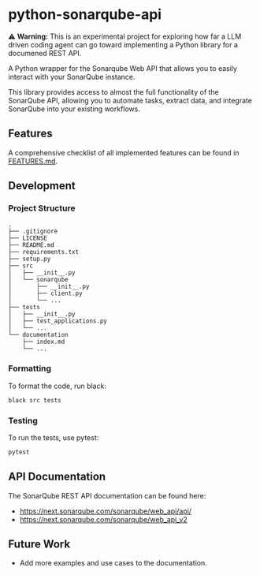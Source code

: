 # python-sonarqube-api

⚠️ **Warning:** This is an experimental project for exploring how far a LLM driven coding agent can go toward implementing a Python library for a documened REST API.

A Python wrapper for the Sonarqube Web API that allows you to easily interact with your SonarQube instance.

This library provides access to almost the full functionality of the SonarQube API, allowing you to automate tasks, extract data, and integrate SonarQube into your existing workflows.

## Features

A comprehensive checklist of all implemented features can be found in [FEATURES.md](FEATURES.md).

## Development

### Project Structure
```
.
├── .gitignore
├── LICENSE
├── README.md
├── requirements.txt
├── setup.py
├── src
│   ├── __init__.py
│   └── sonarqube
│       ├── __init__.py
│       ├── client.py
│       └── ...
├── tests
│   ├── __init__.py
│   ├── test_applications.py
│   └── ...
└── documentation
    ├── index.md
    └── ...
```

### Formatting

To format the code, run black:

```bash
black src tests
```

### Testing

To run the tests, use pytest:

```bash
pytest
```

## API Documentation

The SonarQube REST API documentation can be found here:
- https://next.sonarqube.com/sonarqube/web_api/api/
- https://next.sonarqube.com/sonarqube/web_api_v2

## Future Work

- Add more examples and use cases to the documentation.
